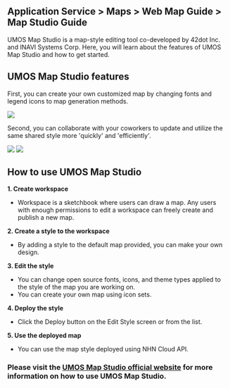 ## Application Service > Maps > Web Map Guide > Map Studio Guide

UMOS Map Studio is a map-style editing tool co-developed by 42dot Inc. and INAVI Systems Corp.
Here, you will learn about the features of UMOS Map Studio and how to get started.

## UMOS Map Studio features

First, you can create your own customized map by changing fonts and legend icons to map generation methods.

<img src="https://static.toastoven.net/prod_maps/maps-studio-1.png">

Second, you can collaborate with your coworkers to update and utilize the same shared style more 'quickly' and 'efficiently'.

<img src="https://static.toastoven.net/prod_maps/maps-studio-2.png">
<img src="https://static.toastoven.net/prod_maps/maps-studio-2-1.png">

## How to use UMOS Map Studio

**1. Create workspace**
-	Workspace is a sketchbook where users can draw a map. Any users with enough permissions to edit a workspace can freely create and publish a new map.

**2. Create a style to the workspace**
-	By adding a style to the default map provided, you can make your own design.

**3. Edit the style**
- You can change open source fonts, icons, and theme types applied to the style of the map you are working on.
- You can create your own map using icon sets.

**4. Deploy the style**
- Click the Deploy button on the Edit Style screen or from the list.

**5. Use the deployed map**
- You can use the map style deployed using NHN Cloud API.


<h3> Please visit the  <a href="https://tap.umos.ai/map-studio" target="_blank" rel="nofollow">UMOS Map Studio official website</a>
for more information on how to use UMOS Map Studio.

